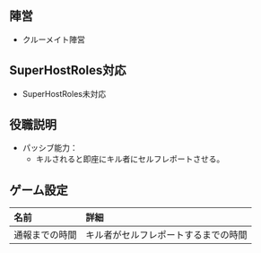 ## 陣営
- クルーメイト陣営

## SuperHostRoles対応
- SuperHostRoles未対応

## 役職説明
- パッシブ能力：
  - キルされると即座にキル者にセルフレポートさせる。

## ゲーム設定
| 名前 | 詳細 |
| :-- | :-- |
| 通報までの時間 | キル者がセルフレポートするまでの時間 |